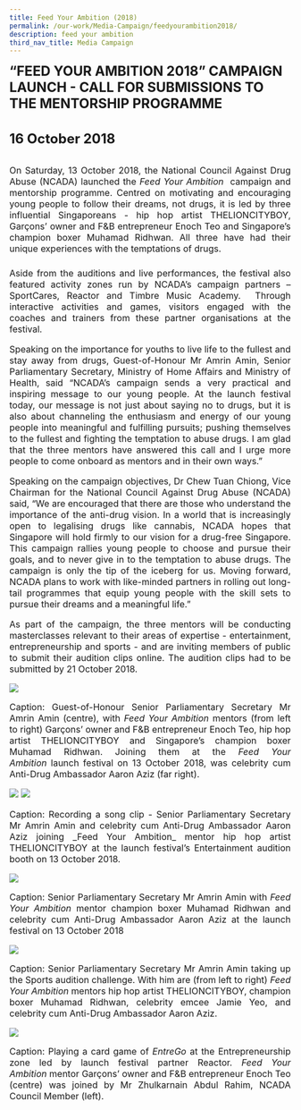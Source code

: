 ```yaml
---
title: Feed Your Ambition (2018)
permalink: /our-work/Media-Campaign/feedyourambition2018/
description: feed your ambition
third_nav_title: Media Campaign
---
```

<font size='5'><b> “FEED YOUR AMBITION 2018” CAMPAIGN LAUNCH - CALL FOR SUBMISSIONS TO THE MENTORSHIP PROGRAMME </b>


#### 16 October 2018

<font size='3'><p align="justify"> On Saturday, 13 October 2018, the National Council Against Drug Abuse (NCADA) launched the <i>Feed Your Ambition </i> campaign and mentorship programme. Centred on motivating and encouraging young people to follow their dreams, not drugs, it is led by three influential Singaporeans - hip hop artist THELIONCITYBOY, Garçons’ owner and F&B entrepreneur Enoch Teo and Singapore’s champion boxer Muhamad Ridhwan. All three have had their unique experiences with the temptations of drugs.</p>

<p align="justify"> Aside from the auditions and live performances, the festival also featured activity zones run by NCADA’s campaign partners – SportCares, Reactor and Timbre Music Academy.  Through interactive activities and games, visitors engaged with the coaches and trainers from these partner organisations at the festival.</p>

<p align="justify">Speaking on the importance for youths to live life to the fullest and stay away from drugs, Guest-of-Honour Mr Amrin Amin, Senior Parliamentary Secretary, Ministry of Home Affairs and Ministry of Health, said “NCADA’s campaign sends a very practical and inspiring message to our young people. At the launch festival today, our message is not just about saying no to drugs, but it is also about channeling the enthusiasm and energy of our young people into meaningful and fulfilling pursuits; pushing themselves to the fullest and fighting the temptation to abuse drugs. I am glad that the three mentors have answered this call and I urge more people to come onboard as mentors and in their own ways.”</p>

<p align="justify">Speaking on the campaign objectives, Dr Chew Tuan Chiong, Vice Chairman for the National Council Against Drug Abuse (NCADA) said, “We are encouraged that there are those who understand the importance of the anti-drug vision. In a world that is increasingly open to legalising drugs like cannabis, NCADA hopes that Singapore will hold firmly to our vision for a drug-free Singapore. This campaign rallies young people to choose and pursue their goals, and to never give in to the temptation to abuse drugs. The campaign is only the tip of the iceberg for us. Moving forward, NCADA plans to work with like-minded partners in rolling out long-tail programmes that equip young people with the skill sets to pursue their dreams and a meaningful life.”</p>

<p align="justify">As part of the campaign, the three mentors will be conducting masterclasses relevant to their areas of expertise - entertainment, entrepreneurship and sports - and are inviting members of public to submit their audition clips online. The audition clips had to be submitted by 21 October 2018. </p>  

![](/images/FYA/2018-media-launch-1.png)	

<p align="justify">Caption: Guest-of-Honour Senior Parliamentary Secretary Mr Amrin Amin (centre), with <i>Feed Your Ambition</i> mentors (from left to right) Garçons’ owner and F&B entrepreneur Enoch Teo, hip hop artist THELIONCITYBOY and Singapore’s champion boxer Muhamad Ridhwan. Joining them at the <i>Feed Your Ambition</i> launch festival on 13 October 2018, was celebrity cum Anti-Drug Ambassador Aaron Aziz (far right). </p>
  
![](/images/FYA/2018-media-launch-2.png)
![](/images/FYA/2018-media-launch-3.jpg)

<p align="justify"> Caption: Recording a song clip - Senior Parliamentary Secretary Mr Amrin Amin and celebrity cum Anti-Drug Ambassador Aaron Aziz joining _Feed Your Ambition_ mentor hip hop artist THELIONCITYBOY at the launch festival’s Entertainment audition booth on 13 October 2018.  </p>
  
![](/images/FYA/2018-media-launch-4.jpg) 
<p align="justify"> Caption: Senior Parliamentary Secretary Mr Amrin Amin with <i>Feed Your Ambition</i> mentor champion boxer Muhamad Ridhwan and celebrity cum Anti-Drug Ambassador Aaron Aziz at the launch festival on 13 October 2018 </p>
  
![](/images/FYA/2018-media-launch-5.png)

<p align="justify">Caption: Senior Parliamentary Secretary Mr Amrin Amin taking up the Sports audition challenge. With him are (from left to right) <i>Feed Your Ambition</i> mentors hip hop artist THELIONCITYBOY, champion boxer Muhamad Ridhwan, celebrity emcee Jamie Yeo, and celebrity cum Anti-Drug Ambassador Aaron Aziz.  </p>
  
![](/images/FYA/2018-media-launch-6.jpg)

<p align="justify">Caption: Playing a card game of <i>EntreGo</i> at the Entrepreneurship zone led by launch festival partner Reactor. <i>Feed Your Ambition</i> mentor Garçons’ owner and F&B entrepreneur Enoch Teo (centre) was joined by Mr Zhulkarnain Abdul Rahim, NCADA Council Member (left).</p>